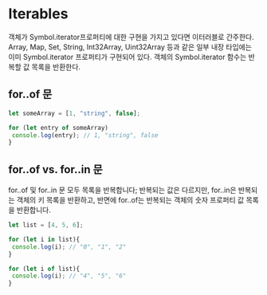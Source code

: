 # Iterables

객체가 Symbol.iterator프로퍼티에 대한 구현을 가지고 있다면 이터러블로 간주한다. Array, Map, Set, String, Int32Array, Uint32Array 등과 같은 일부 내장 타입에는 이미 Symbol.iterator 프로퍼티가 구현되어 있다. 객체의 Symbol.iterator 함수는 반복할 값 목록을 반환한다.

## for..of 문
```jsx
let someArray = [1, "string", false];

for (let entry of someArray)
 console.log(entry); // 1, "string", false
}
```

## for..of vs. for..in 문
for..of 및 for..in 문 모두 목록을 반복합니다; 반복되는 값은 다르지만, for..in은 반복되는 객체의 키 목록을 반환하고, 반면에 for..of는 반복되는 객체의 숫자 프로퍼티 값 목록을 반환합니다.

```jsx
let list = [4, 5, 6];

for (let i in list){
 console.log(i); // "0", "1", "2"
}

for (let i of list){
 console.log(i); // "4", "5", "6"
}
```
